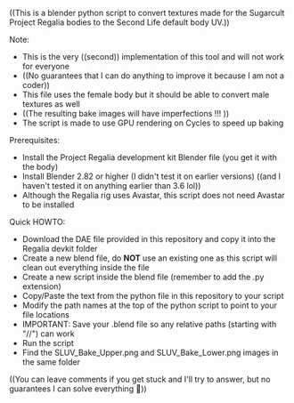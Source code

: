 ((This is a blender python script to convert textures made for the Sugarcult Project Regalia bodies to the Second Life default body UV.))

Note:
- This is the very ((second)) implementation of this tool and will not work for everyone
- ((No guarantees that I can do anything to improve it because I am not a coder))
- This file uses the female body but it should be able to convert male textures as well
- ((The resulting bake images will have imperfections !!! ))
- The script is made to use GPU rendering on Cycles to speed up baking

Prerequisites:
- Install the Project Regalia development kit Blender file (you get it with the body)
- Install Blender 2.82 or higher (I didn't test it on earlier versions) ((and I haven't tested it on anything earlier than 3.6 lol))
- Although the Regalia rig uses Avastar, this script does not need Avastar to be installed

Quick HOWTO:
- Download the DAE file provided in this repository and copy it into the Regalia devkit folder
- Create a new blend file, do **NOT** use an existing one as this script will clean out everything inside the file
- Create a new script inside the blend file (remember to add the .py extension)
- Copy/Paste the text from the python file in this repository to your script
- Modify the path names at the top of the python script to point to your file locations
- IMPORTANT: Save your .blend file so any relative paths (starting with "//") can work
- Run the script
- Find the SLUV_Bake_Upper.png and SLUV_Bake_Lower.png images in the same folder

((You can leave comments if you get stuck and I'll try to answer, but no guarantees I can solve everything 🥴))
